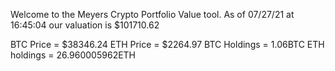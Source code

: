 Welcome to the Meyers Crypto Portfolio Value tool. 
As of 07/27/21 at 16:45:04 our valuation is $101710.62 

BTC Price = $38346.24
 ETH Price = $2264.97
BTC Holdings = 1.06BTC
 ETH holdings = 26.960005962ETH 
